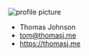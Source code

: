 ![profile picture](https://thomasj.me/img/profilepic4.jpg)
- Thomas Johnson
- tom@thomasj.me
- https://thomasj.me
